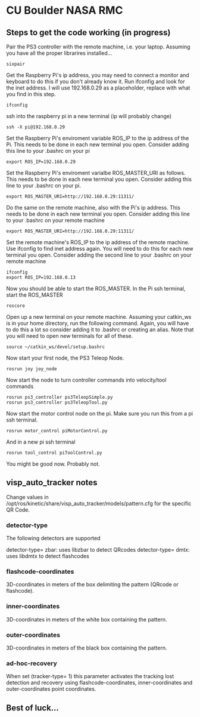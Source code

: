 # CU Boulder NASA RMC
## Steps to get the code working (in progress)
Pair the PS3 controller with the remote machine, i.e. your laptop.
Assuming you have all the proper librarires installed...
```
sixpair
```

Get the Raspberry Pi's ip address, you may need to connect a monitor and keyboard to do this if you don't already know it.  Run ifconfig and look for the inet address.  I will use 192.168.0.29 as a placeholder, replace with what you find in this step.
```
ifconfig
```

ssh into the raspberry pi in a new terminal (ip will probably change)
```
ssh -X pi@192.168.0.29
```

Set the Raspberry Pi's enviroment variable ROS_IP to the ip address of the Pi. This needs to be done in each new terminal you open.  Consider adding this line to your .bashrc on your pi

```
export ROS_IP=192.168.0.29
````

Set the Raspberry Pi's enviroment varialbe ROS_MASTER_URI as follows.  This needs to be done in each new terminal you open.  Consider adding this line to your .bashrc on your pi.
```
export ROS_MASTER_URI=http://192.168.0.29:11311/
```

Do the same on the remote machine, also with the Pi's ip address.  This needs to be done in each new terminal you open.  Consider adding this line to your .bashrc on your remote machine
```
export ROS_MASTER_URI=http://192.168.0.29:11311/
```

Set the remote machine's ROS_IP to the ip address of the remote machine.  Use ifconfig to find inet address again.  You will need to do this for each new terminal you open.  Consider adding the second line to your .bashrc on your remote machine
```
ifconfig
export ROS_IP=192.168.0.13
```

Now you should be able to start the ROS_MASTER.  In the Pi ssh terminal, start
the ROS_MASTER
```
roscore
```

Open up a new terminal on your remote machine.  Assuming your catkin_ws is in your home directory, run the following command.  Again, you will have to do this a lot so consider adding it to .bashrc or creating an alias.
Note that you will need to open new terminals for all of these.
```
source ~/catkin_ws/devel/setup.bashrc
```

Now start your first node, the PS3 Teleop Node.
```
rosrun joy joy_node
```

Now start the node to turn controller commands into velocity/tool commands
```
rosrun ps3_controller ps3TeleopSimple.py
rosrun ps3_controller ps3TeleopTool.py
```

Now start the motor control node on the pi.  Make sure you run this from a pi ssh terminal.
```
rosrun motor_control piMotorControl.py
```

And in a new pi ssh terminal

```
rosrun tool_control piToolControl.py
```

You might be good now.  Probably not.



## visp_auto_tracker notes
Change values in /opt/ros/kinetic/share/visp_auto_tracker/models/pattern.cfg for the specific QR Code.

### detector-type

The following detectors are supported

detector-type= zbar: uses libzbar to detect QRcodes
detector-type= dmtx: uses libdmtx to detect flashcodes

### flashcode-coordinates

3D-coordinates in meters of the box delimiting the pattern (QRcode or flashcode).

### inner-coordinates

3D-coordinates in meters of the white box containing the pattern.

### outer-coordinates

3D-coordinates in meters of the black box containing the pattern.

### ad-hoc-recovery

When set (tracker-type= 1) this parameter activates the tracking lost detection and recovery using flashcode-coordinates, inner-coordinates and outer-coordinates point coordinates.

## Best of luck...

